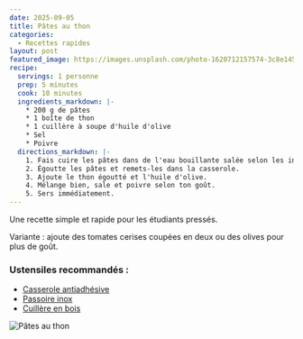 ```yaml
---
date: 2025-09-05
title: Pâtes au thon
categories:
  - Recettes rapides
layout: post
featured_image: https://images.unsplash.com/photo-1620712157574-3c8e1452b8d4?w=1560&h=940&fit=crop
recipe:
  servings: 1 personne
  prep: 5 minutes
  cook: 10 minutes
  ingredients_markdown: |-
    * 200 g de pâtes
    * 1 boîte de thon
    * 1 cuillère à soupe d'huile d'olive
    * Sel
    * Poivre
  directions_markdown: |-
    1. Fais cuire les pâtes dans de l'eau bouillante salée selon les indications du paquet.
    2. Égoutte les pâtes et remets-les dans la casserole.
    3. Ajoute le thon égoutté et l'huile d'olive.
    4. Mélange bien, sale et poivre selon ton goût.
    5. Sers immédiatement.
---
```

Une recette simple et rapide pour les étudiants pressés.  

Variante : ajoute des tomates cerises coupées en deux ou des olives pour plus de goût.  

### Ustensiles recommandés :
- [Casserole antiadhésive](https://www.amazon.fr/dp/EXEMPLE1)  
- [Passoire inox](https://www.amazon.fr/dp/EXEMPLE2)  
- [Cuillère en bois](https://www.amazon.fr/dp/EXEMPLE3)  

![Pâtes au thon](https://images.unsplash.com/photo-1620712157574-3c8e1452b8d4?w=1560&h=940&fit=crop)

